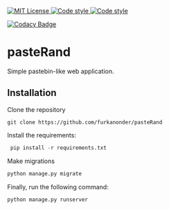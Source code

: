 <a href="https://github.com/furkanonder/pasteRand/blob/master/LICENSE" target="_blank">
  <img alt="MIT License" title="MIT License" src="https://img.shields.io/github/license/coogger/coogger.svg?style=for-the-badge"/>
</a>
<a href="https://github.com/psf/black" target="_blank">
 <img alt="Code style" title="Code style" src="https://img.shields.io/badge/Code%20style-black-black?style=for-the-badge"/>
</a>
<a href="https://github.com/timothycrosley/isort" target="_blank">
  <img alt="Code style" title="Code style" src="https://img.shields.io/badge/code%20style-isort-lightgrey?style=for-the-badge"/>
</a>

[![Codacy Badge](https://api.codacy.com/project/badge/Grade/5b15051c9e3b45758272009d30c3e7b3)](https://www.codacy.com/manual/furkanonder/pasteRand?utm_source=github.com&amp;utm_medium=referral&amp;utm_content=furkanonder/pasteRand&amp;utm_campaign=Badge_Grade)

# pasteRand
Simple pastebin-like web application.

## Installation
Clone the repository
```
git clone https://github.com/furkanonder/pasteRand
```
Install the requirements:
```python
 pip install -r requirements.txt
```
Make migrations
```python
python manage.py migrate
```
Finally, run the following command:
```python
python manage.py runserver
```
